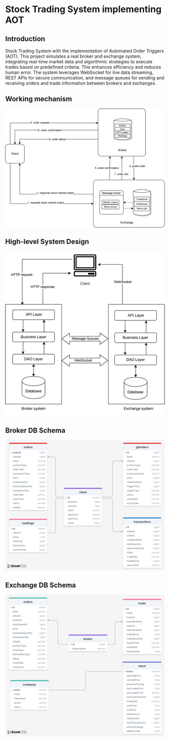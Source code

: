 # Stock Trading System implementing AOT

## Introduction

Stock Trading System with the implementation of Automated Order Triggers (AOT). This project simulates a real broker and exchange system, integrating real-time market data and algorithmic strategies to execute trades based on predefined criteria. This enhances efficiency and reduces human error. The system leverages WebSocket for live data streaming, REST APIs for secure communication, and message queues for sending and receiving orders and trade information between brokers and exchanges.

## Working mechanism

![working-mechanism](/assets/working-mechanism.png)

## High-level System Design

![system-architecture](/assets/system-architecture.png)

## Broker DB Schema

![Broker database schema](/assets/broker-schema.png)

## Exchange DB Schema

![Exchange database Schema](/assets/exchange-schema-drawsql.png)
